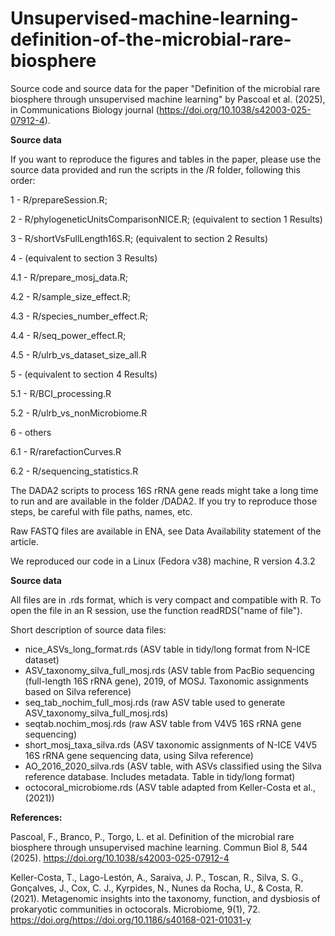 # Unsupervised-machine-learning-definition-of-the-microbial-rare-biosphere

Source code and source data for the paper "Definition of the microbial rare biosphere through unsupervised machine learning" by Pascoal et al. (2025), in Communications Biology journal (https://doi.org/10.1038/s42003-025-07912-4).

**Source data**

If you want to reproduce the figures and tables in the paper, please use the source data provided and run the scripts in the /R folder, following this order:

1 - R/prepareSession.R;

2 - R/phylogeneticUnitsComparisonNICE.R; (equivalent to section 1 Results)

3 - R/shortVsFullLength16S.R; (equivalent to section 2 Results)

4 - (equivalent to section 3 Results)

4.1 - R/prepare_mosj_data.R;

4.2 - R/sample_size_effect.R;

4.3 - R/species_number_effect.R;

4.4 - R/seq_power_effect.R;

4.5 - R/ulrb_vs_dataset_size_all.R

5 - (equivalent to section 4 Results)

5.1 - R/BCI_processing.R

5.2 - R/ulrb_vs_nonMicrobiome.R

6 - others

6.1 - R/rarefactionCurves.R

6.2 - R/sequencing_statistics.R

The DADA2 scripts to process 16S rRNA gene reads might take a long time to run and are available in the folder /DADA2. If you try to reproduce those steps, be careful with file paths, names, etc.

Raw FASTQ files are available in ENA, see Data Availability statement of the article.

We reproduced our code in a Linux (Fedora v38) machine, R version 4.3.2

**Source data**

All files are in .rds format, which is very compact and compatible with R. To open the file in an R session, use the function readRDS("name of file").

Short description of source data files:

- nice_ASVs_long_format.rds (ASV table in tidy/long format from N-ICE dataset)
- ASV_taxonomy_silva_full_mosj.rds (ASV table from PacBio sequencing (full-length 16S rRNA gene), 2019, of MOSJ. Taxonomic assignments based on Silva reference)
- seq_tab_nochim_full_mosj.rds (raw ASV table used to generate ASV_taxonomy_silva_full_mosj.rds)
- seqtab.nochim_mosj.rds (raw ASV table from V4V5 16S rRNA gene sequencing)
- short_mosj_taxa_silva.rds (ASV taxonomic assignments of N-ICE V4V5 16S rRNA gene sequencing data, using Silva reference)
- AO_2016_2020_silva.rds (ASV table, with ASVs classified using the Silva reference database. Includes metadata. Table in tidy/long format)
- octocoral_microbiome.rds (ASV table adapted from Keller-Costa et al., (2021))

**References:**

Pascoal, F., Branco, P., Torgo, L. et al. Definition of the microbial rare biosphere through unsupervised machine learning. Commun Biol 8, 544 (2025). https://doi.org/10.1038/s42003-025-07912-4

Keller-Costa, T., Lago-Lestón, A., Saraiva, J. P., Toscan, R., Silva, S. G., Gonçalves, J., Cox, C. J., Kyrpides, N., Nunes da Rocha, U., & Costa, R. (2021). Metagenomic insights into the taxonomy, function, and dysbiosis of prokaryotic communities in octocorals. Microbiome, 9(1), 72. https://doi.org/https://doi.org/10.1186/s40168-021-01031-y



